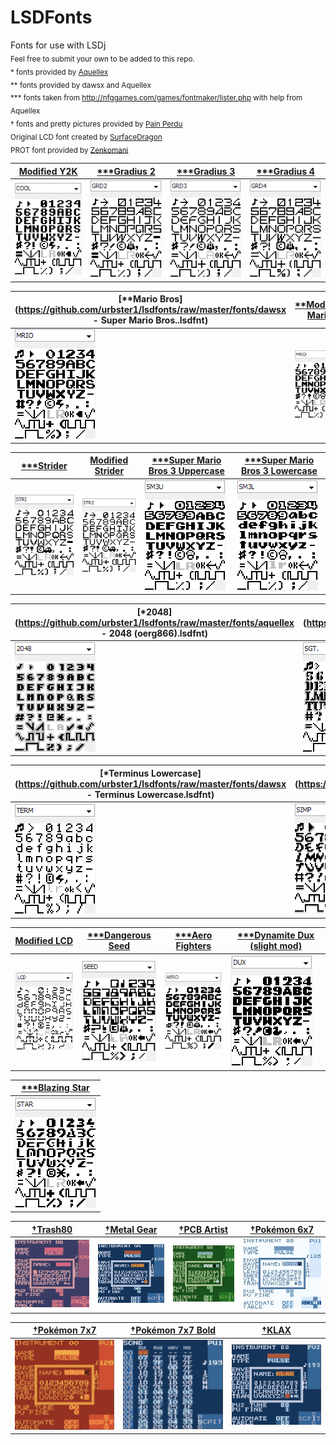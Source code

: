 # LSDFonts
[//]: # (fuck lol)
Fonts for use with LSDj<br />
<sub>Feel free to submit your own to be added to this repo.</sub><br />
<sub>\* fonts provided by [Aquellex](https://soundcloud.com/aquellex) </sub><br />
<sub>\*\* fonts provided by dawsx and Aquellex</sub><br />
<sub>\*\*\* fonts taken from http://nfggames.com/games/fontmaker/lister.php with help from Aquellex</sub><br />
<sub>† fonts and pretty pictures provided by [Pain Perdu](https://soundcloud.com/pain-perdu)</sub><br />
<sub>Original LCD font created by [SurfaceDragon](http://chipmusic.org/forums/topic/4916/lsdj-ips-graphics-patch-more/)</sub><br />
<sub>PROT font provided by [Zenkomani](https://soundcloud.com/zenkomani)</sub><br />

[Modified Y2K](https://github.com/urbster1/lsdfonts/raw/master/fonts/COOL.lsdfnt) | [\*\*\*Gradius 2](https://github.com/urbster1/lsdfonts/raw/master/fonts/GRD2.lsdfnt) | [\*\*\*Gradius 3](https://github.com/urbster1/lsdfonts/raw/master/fonts/GRD3.lsdfnt) | [\*\*\*Gradius 4](https://github.com/urbster1/lsdfonts/raw/master/fonts/GRD4.lsdfnt)
------------------- | ---------------- | ---------------- | ----------------
![COOL](png/COOL.png) | ![GRD2](png/GRD2.png) | ![GRD3](png/GRD3.png) | ![GRD4](png/GRD4.png)

[\*\*Mario Bros](https://github.com/urbster1/lsdfonts/raw/master/fonts/dawsx - Super Mario Bros..lsdfnt) | [\*\*Modified Mario](https://github.com/urbster1/lsdfonts/raw/master/fonts/MRIO.lsdfnt) | [\*\*\*Zero Wing](https://github.com/urbster1/lsdfonts/raw/master/fonts/ZERO.lsdfnt) | [PROT](https://github.com/urbster1/lsdfonts/raw/master/fonts/PROT.lsdfnt) | 
------------ | ---------------- | ------------ | ---------
![MRIO](png/MRIO1.png) | ![MRIO](png/MRIO.png) | ![ZERO](png/ZERO.png) | ![PROT](png/PROT.png) |

[\*\*\*Strider](https://github.com/urbster1/lsdfonts/raw/master/fonts/STRI.lsdfnt) | [Modified Strider](https://github.com/urbster1/lsdfonts/raw/master/fonts/STR2.lsdfnt) | [\*\*\*Super Mario Bros 3 Uppercase](https://github.com/urbster1/lsdfonts/raw/master/fonts/SM3U.lsdfnt) | [\*\*\*Super Mario Bros 3 Lowercase](https://github.com/urbster1/lsdfonts/raw/master/fonts/SM3L.lsdfnt) | 
----------------- | ----------------------------------- | ----------------------------------- | ----------------------------------- |
 ![STRI](png/STRI.png) | ![STR2](png/STR2.png) | ![SM3U](png/SM3U.png) | ![SM3L](png/SM3L.png) |

[\*2048](https://github.com/urbster1/lsdfonts/raw/master/fonts/aquellex - 2048 (oerg866).lsdfnt) | [\*Sgt. Helmet Training Day](https://github.com/urbster1/lsdfonts/raw/master/fonts/aquellex - Sgt. Helmet Training Day.lsdfnt) | [\*Tetris](https://github.com/urbster1/lsdfonts/raw/master/fonts/aquellex - Tetris.lsdfnt) | [\*Tracker Wide](https://github.com/urbster1/lsdfonts/raw/master/fonts/aquellex - Tracker Wide.lsdfnt)
----------------------- | ------------------- | ------------------------ | --------------- |
![2048](png/2048.png) | ![SGT](png/SGT.png) | ![TRIS](png/TRIS.png) | ![TRAK](png/TRAK.png) | 

[\*Terminus Lowercase](https://github.com/urbster1/lsdfonts/raw/master/fonts/dawsx - Terminus Lowercase.lsdfnt) | [\*\*\*Simpsons](https://github.com/urbster1/lsdfonts/raw/master/fonts/aquellex - The Simpsons (Konami).lsdfnt) | [\*\*\*Afterburner](https://github.com/urbster1/lsdfonts/raw/master/fonts/aquellex - Afterburner (Sega).lsdfnt) | [Modified ZERO](https://github.com/urbster1/lsdfonts/raw/master/fonts/ZEROmod.lsdfnt) | 
----------------- | ----------------------- | --------------------- | --------------------- |
![TERM](png/TERM.png) | ![SIMP](png/SIMP.png) | ![AFTR](png/AFTR.png) | ![ZEROmod](png/ZEROmod.png) | 

[Modified LCD](https://github.com/urbster1/lsdfonts/raw/master/fonts/LCD.lsdfnt) | [\*\*\*Dangerous Seed](https://github.com/urbster1/lsdfonts/raw/master/fonts/SEED.lsdfnt) | [\*\*\*Aero Fighters](https://github.com/urbster1/lsdfonts/raw/master/fonts/AERO.lsdfnt) |  [\*\*\*Dynamite Dux (slight mod)](https://github.com/urbster1/lsdfonts/raw/master/fonts/DUX.lsdfnt) |
--------------------- | --------------------- | --------------------- | --------------------- |
![LCDmod](png/LCD.png) | ![SEED](png/SEED.png) | ![AERO](png/AERO.png) | ![DUX](png/DUX.png) |

|  [\*\*\*Blazing Star](https://github.com/urbster1/lsdfonts/raw/master/fonts/STAR.lsdfnt) |
| --------------------- |
|  ![STAR](png/STAR.png) |

 [†Trash80](https://github.com/urbster1/lsdfonts/raw/master/fonts/TR80.lsdfnt) | [†Metal Gear](https://github.com/urbster1/lsdfonts/raw/master/fonts/GEAR.lsdfnt) |  [†PCB Artist](https://github.com/urbster1/lsdfonts/raw/master/fonts/PCB.lsdfnt) | [†Pokémon 6x7](https://github.com/urbster1/lsdfonts/raw/master/fonts/PKMN.lsdfnt) |
------------------- | -------------- | ---------------- | ----------------- |
![TR80](png/TR80.png) | ![GEAR](png/GEAR.png) | ![PCB](png/PCB.png) | ![PKMN](png/PKMN.png) |

 [†Pokémon 7x7](https://github.com/urbster1/lsdfonts/raw/master/fonts/PKRE.lsdfnt) | [†Pokémon 7x7 Bold](https://github.com/urbster1/lsdfonts/raw/master/fonts/PKBD.lsdfnt) | [†KLAX](https://github.com/urbster1/lsdfonts/raw/master/fonts/KLAX.lsdfnt)
------------------- | ------------------- | ------------------- | 
![PKRE](png/PKRE.png) | ![PKBD](png/PKBD.png) | ![KLAX](png/KLAX.png) | 
